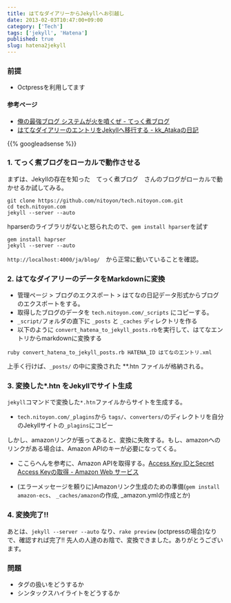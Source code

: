 ```yaml
---
title: はてなダイアリーからJekyllへお引越し
date: 2013-02-03T10:47:00+09:00
category: ['Tech']
tags: ['jekyll', 'Hatena']
published: true
slug: hatena2jekyll
---
```


### 前提
- Octpressを利用してます

#### 参考ページ

- [俺の最強ブログ システムが火を噴くぜ \- てっく煮ブログ](http://tech.nitoyon.com/ja/blog/2012/09/20/moved-completed/)
- [はてなダイアリーのエントリをJekyllへ移行する \- kk\_Atakaの日記](http://gosyujin.github.io/2012/11/12/from-hatena-to-jekyll/)


{{% googleadsense %}}

### 1. てっく煮ブログをローカルで動作させる
まずは、Jekyllの存在を知った　てっく煮ブログ　さんのブログがローカルで動かせるか試してみる。

```
git clone https://github.com/nitoyon/tech.nitoyon.com.git
cd tech.nitoyon.com
jekyll --server --auto
```


hparserのライブラリがないと怒られたので、`gem install hparser`を試す

```
gem install haprser
jekyll --server --auto
```

`http://localhost:4000/ja/blog/`　から正常に動いていることを確認。

### 2. はてなダイアリーのデータをMarkdownに変換
- 管理ページ > ブログのエクスポート > はてなの日記データ形式からブログのエクスポートをする。
- 取得したブログのデータを `tech.nitoyon.com/_scripts` にコピーする。
- `_script/`フォルダの直下に `_posts` と `_caches` ディレクトリを作る
- 以下のように `convert_hatena_to_jekyll_posts.rb`を実行して、はてなエントリからmarkdownに変換する

```
ruby convert_hatena_to_jekyll_posts.rb HATENA_ID はてなのエントリ.xml
```

上手く行けば、`_posts/` の中に変換された **.htn ファイルが格納される。

### 3. 変換した*.htn をJekyllでサイト生成
`jekyll`コマンドで変換した`*.htn`ファイルからサイトを生成する。

- `tech.nitoyon.com/_plagins`から `tags/`、`converters/`のディレクトリを自分のJekyllサイトの`_plagins`にコピー

しかし、amazonリンクが張ってあると、変換に失敗する。もし、amazonへのリンクがある場合は、Amazon APIのキーが必要になってくる。

- ここらへんを参考に、Amazon APIを取得する。[Access Key IDとSecret Access Keyの取得 - Amazon Web サービス](http://www.ajaxtower.jp/ecs/pre/index1.html)

- (エラーメッセージを頼りに)Amazonリンク生成のための準備(`gem install amazon-ecs`、 `_caches/amazon`の作成, _amazon.ymlの作成とか)


### 4. 変換完了!!
あとは、`jekyll --server --auto`  なり、`rake preview` (octpressの場合)なりで、確認すれば完了!!
先人の人達のお陰で、変換できました。ありがとうございます。


### 問題
- タグの扱いをどうするか
- シンタックスハイライトをどうするか

